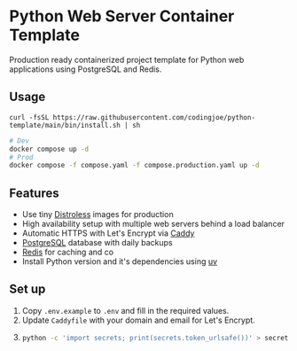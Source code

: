 # Python Web Server Container Template

Production ready containerized project template for Python web applications using PostgreSQL and Redis.

## Usage

```
curl -fsSL https://raw.githubusercontent.com/codingjoe/python-template/main/bin/install.sh | sh
```

```bash
# Dev
docker compose up -d
# Prod
docker compose -f compose.yaml -f compose.production.yaml up -d
```

## Features

- Use tiny [Distroless] images for production
- High availability setup with multiple web servers behind a load balancer
- Automatic HTTPS with Let's Encrypt via [Caddy]
- [PostgreSQL] database with daily backups
- [Redis] for caching and co
- Install Python version and it's dependencies using [uv]

## Set up

1. Copy `.env.example` to `.env` and fill in the required values.
1. Update `Caddyfile` with your domain and email for Let's Encrypt.
1. ```bash
   python -c 'import secrets; print(secrets.token_urlsafe())' > secrets/postgres_password.txt
   ```

[caddy]: https://caddyserver.com/
[distroless]: https://github.com/GoogleContainerTools/distroless
[postgresql]: https://www.postgresql.org/
[redis]: https://redis.io/
[uv]: https://docs.astral.sh/uv/
